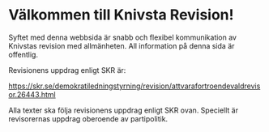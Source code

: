 # Välkommen till Knivsta Revision!

Syftet med denna webbsida är snabb och flexibel kommunikation av Knivstas revision med allmänheten. All information på denna sida är offentlig.

Revisionens uppdrag enligt SKR är:

https://skr.se/demokratiledningstyrning/revision/attvarafortroendevaldrevisor.26443.html

Alla texter ska följa revisionens uppdrag enligt SKR ovan. Speciellt är revisorernas uppdrag oberoende av partipolitik.



